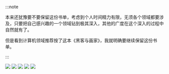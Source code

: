
:::note

本来还犹豫要不要保留这份书单，考虑到个人时间精力有限，无须各个领域都要涉及，只要把自己感兴趣的一个领域钻到极其深入，其他的广度在这个深入的过程中自然就有了。

但是看到计算机领域推荐按了这本《黑客与画家》，我就明确要继续保留这份书单。

:::

![](https://img.arctee.cn/picgo/50rumenbooks01.png)
![](https://img.arctee.cn/picgo/50rumenbooks02.png)
![](https://img.arctee.cn/picgo/50rumenbooks03.png)
![](https://img.arctee.cn/picgo/50rumenbooks04.png)
![](https://img.arctee.cn/picgo/50rumenbooks05.png)